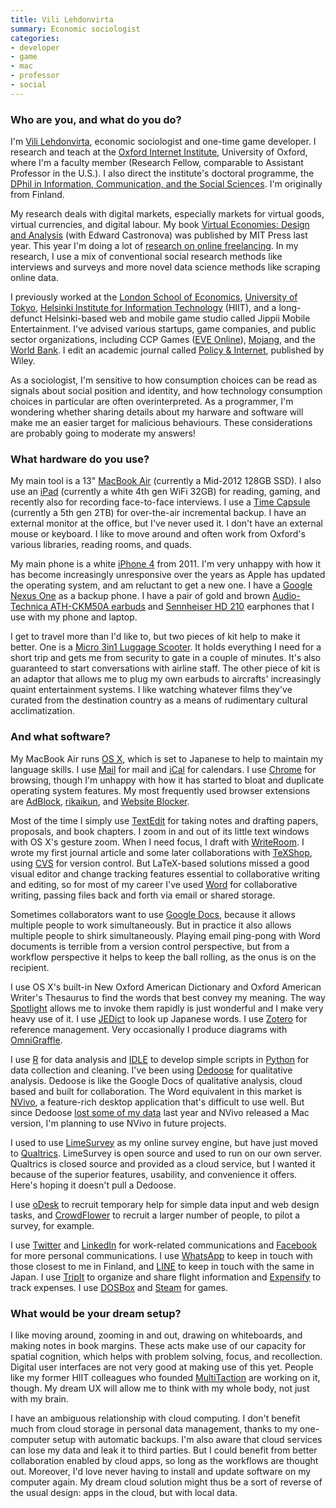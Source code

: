 ```yaml
---
title: Vili Lehdonvirta
summary: Economic sociologist
categories:
- developer
- game
- mac
- professor
- social
---
```


### Who are you, and what do you do?

I'm [Vili Lehdonvirta](http://vili.lehdonvirta.com/ "Vili's website."), economic sociologist and one-time game developer. I research and teach at the [Oxford Internet Institute](http://www.oii.ox.ac.uk/ "A social Internet academic center."), University of Oxford, where I'm a faculty member (Research Fellow, comparable to Assistant Professor in the U.S.). I also direct the institute's doctoral programme, the [DPhil in Information, Communication, and the Social Sciences](http://www.oii.ox.ac.uk/graduatestudy/dphil/ "A social science doctorate degree."). I'm originally from Finland.

My research deals with digital markets, especially markets for virtual goods, virtual currencies, and digital labour. My book [Virtual Economies: Design and Analysis](http://www.amazon.com/Virtual-Economies-Design-Analysis-Information/dp/0262027259/ "Vili's book.") (with Edward Castronova) was published by MIT Press last year. This year I'm doing a lot of [research on online freelancing](http://cii.oii.ox.ac.uk/major-erc-grant-for-investigating-online-labour-markets-institutions-and-movements/ "Vili's post about his research into online freelancing."). In my research, I use a mix of conventional social research methods like interviews and surveys and more novel data science methods like scraping online data.

I previously worked at the [London School of Economics](http://www.lse.ac.uk/management/home.aspx "The department of economics at the London School of Economics."), [University of Tokyo](http://www.iii.u-tokyo.ac.jp/en/ "The Information Studies school at the University of Tokyo."), [Helsinki Institute for Information Technology](http://www.hiit.fi "The IT research institute at HIIT.") (HIIT), and a long-defunct Helsinki-based web and mobile game studio called Jippii Mobile Entertainment. I've advised various startups, game companies, and public sector organizations, including CCP Games ([EVE Online][eve-online]), [Mojang](https://mojang.com/ "The creators of Minecraft."), and the [World Bank](http://www.worldbank.org/ "The UN's financial institution."). I edit an academic journal called [Policy & Internet](https://en.wikipedia.org/wiki/Policy_%26_Internet "An academic journal."), published by Wiley.

As a sociologist, I'm sensitive to how consumption choices can be read as signals about social position and identity, and how technology consumption choices in particular are often overinterpreted. As a programmer, I'm wondering whether sharing details about my harware and software will make me an easier target for malicious behaviours. These considerations are probably going to moderate my answers!

### What hardware do you use?

My main tool is a 13" [MacBook Air][macbook-air] (currently a Mid-2012 128GB SSD). I also use an [iPad][ipad-4] (currently a white 4th gen WiFi 32GB) for reading, gaming, and recently also for recording face-to-face interviews. I use a [Time Capsule][time-capsule] (currently a 5th gen 2TB) for over-the-air incremental backup. I have an external monitor at the office, but I've never used it. I don't have an external mouse or keyboard. I like to move around and often work from Oxford's various libraries, reading rooms, and quads.

My main phone is a white [iPhone 4][iphone-4] from 2011. I'm very unhappy with how it has become increasingly unresponsive over the years as Apple has updated the operating system, and am reluctant to get a new one. I have a [Google Nexus One][nexus-one] as a backup phone. I have a pair of gold and brown [Audio-Technica ATH-CKM50A earbuds][ath-ckm50a] and [Sennheiser HD 210][hd-210] earphones that I use with my phone and laptop.

I get to travel more than I'd like to, but two pieces of kit help to make it better. One is a [Micro 3in1 Luggage Scooter][3in1-luggage-scooter]. It holds everything I need for a short trip and gets me from security to gate in a couple of minutes. It's also guaranteed to start conversations with airline staff. The other piece of kit is an adaptor that allows me to plug my own earbuds to aircrafts' increasingly quaint entertainment systems. I like watching whatever films they've curated from the destination country as a means of rudimentary cultural acclimatization.

### And what software?

My MacBook Air runs [OS X][macos], which is set to Japanese to help to maintain my language skills. I use [Mail][] for mail and [iCal][] for calendars. I use [Chrome][] for browsing, though I'm unhappy with how it has started to bloat and duplicate operating system features. My most frequently used browser extensions are [AdBlock][], [rikaikun][], and [Website Blocker][website-blocker].

Most of the time I simply use [TextEdit][] for taking notes and drafting papers, proposals, and book chapters. I zoom in and out of its little text windows with OS X's gesture zoom. When I need focus, I draft with [WriteRoom][]. I wrote my first journal article and some later collaborations with [TeXShop][], using [CVS][] for version control. But LaTeX-based solutions missed a good visual editor and change tracking features essential to collaborative writing and editing, so for most of my career I've used [Word][] for collaborative writing, passing files back and forth via email or shared storage.

Sometimes collaborators want to use [Google Docs][google-docs], because it allows multiple people to work simultaneously. But in practice it also allows multiple people to shirk simultaneously. Playing email ping-pong with Word documents is terrible from a version control perspective, but from a workflow perspective it helps to keep the ball rolling, as the onus is on the recipient.

I use OS X's built-in New Oxford American Dictionary and Oxford American Writer's Thesaurus to find the words that best convey my meaning. The way [Spotlight][] allows me to invoke them rapidly is just wonderful and I make very heavy use of it. I use [JEDict][] to look up Japanese words. I use [Zotero][] for reference management. Very occasionally I produce diagrams with [OmniGraffle][].

I use [R][] for data analysis and [IDLE][] to develop simple scripts in [Python][] for data collection and cleaning. I've been using [Dedoose][] for qualitative analysis. Dedoose is like the Google Docs of qualitative analysis, cloud based and built for collaboration. The Word equivalent in this market is [NVivo][], a feature-rich desktop application that's difficult to use well. But since Dedoose [lost some of my data](http://blog.dedoose.com/2014/05/dedooses-black-eye-crash-and-recovery-efforts/ "A Dedoose post about data loss.") last year and NVivo released a Mac version, I'm planning to use NVivo in future projects.

I used to use [LimeSurvey][] as my online survey engine, but have just moved to [Qualtrics][]. LimeSurvey is open source and used to run on our own server. Qualtrics is closed source and provided as a cloud service, but I wanted it because of the superior features, usability, and convenience it offers. Here's hoping it doesn't pull a Dedoose.

I use [oDesk][] to recruit temporary help for simple data input and web design tasks, and [CrowdFlower][] to recruit a larger number of people, to pilot a survey, for example.

I use [Twitter](https://twitter.com/ViliLe "Vili's Twitter account.") and [LinkedIn](https://www.linkedin.com/in/vililehdonvirta "Vili's LinkedIn account.") for work-related communications and [Facebook][] for more personal communications. I use [WhatsApp][whatsapp-ios] to keep in touch with those closest to me in Finland, and [LINE][line-ios] to keep in touch with the same in Japan. I use [TripIt][] to organize and share flight information and [Expensify][] to track expenses. I use [DOSBox][] and [Steam][] for games.

### What would be your dream setup?

I like moving around, zooming in and out, drawing on whiteboards, and making notes in book margins. These acts make use of our capacity for spatial cognition, which helps with problem solving, focus, and recollection. Digital user interfaces are not very good at making use of this yet. People like my former HIIT colleagues who founded [MultiTaction](http://www.multitaction.com "A developer of interactive displays.") are working on it, though. My dream UX will allow me to think with my whole body, not just with my brain.

I have an ambiguous relationship with cloud computing. I don't benefit much from cloud storage in personal data management, thanks to my one-computer setup with automatic backups. I'm also aware that cloud services can lose my data and leak it to third parties. But I could benefit from better collaboration enabled by cloud apps, so long as the workflows are thought out. Moreover, I'd love never having to install and update software on my computer again. My dream cloud solution might thus be a sort of reverse of the usual design: apps in the cloud, but with local data.

[3in1-luggage-scooter]: https://www.micro-scooters.co.uk/micro-luggage-scooter-black.html "A luggage scooter."
[ath-ckm50a]: https://www.audio-technica.com/cms/headphones/515b593287bd3c0f/ "In-ear headphones."
[hd-210]: https://spares.sennheiser.co.uk/pro-audio-headphones/hd-210 "Over-the-ear headphones."
[ipad-4]: https://en.wikipedia.org/wiki/IPad_(4th_generation) "A 9.7 inch iOS tablet."
[iphone-4]: https://en.wikipedia.org/wiki/IPhone_4 "A smartphone."
[macbook-air]: https://www.apple.com/macbook-air/ "A very thin laptop."
[nexus-one]: https://en.wikipedia.org/wiki/Nexus_One "An Android-based smartphone."
[time-capsule]: https://www.apple.com/airport-time-capsule/ "A WiFi access point and backup system."
[adblock]: https://getadblock.com/ "A browser extension for blocking ads."
[chrome]: https://www.google.com/intl/en/chrome/browser/ "A WebKit-based browser, where each tab runs in its own thread."
[crowdflower]: http://www.crowdflower.com/ "A data crowdsourcing service."
[cvs]: http://www.nongnu.org/cvs/ "A version control system."
[dedoose]: https://www.dedoose.com/ "A web-based qualitative research service."
[dosbox]: http://www.dosbox.com/ "An x86/DOS emulator."
[eve-online]: https://www.eveonline.com/ "A space-based MMO game."
[expensify]: https://www.expensify.com/ "An expense report service."
[facebook]: https://www.facebook.com/ "A social networking site."
[google-docs]: https://en.wikipedia.org/wiki/Google_Docs "A web-based office suite."
[ical]: https://en.wikipedia.org/wiki/Calendar_(Apple) "The calendar software included with macOS."
[idle]: https://docs.python.org/2/library/idle.html "A Python IDE written in Python."
[jedict]: http://www.jedict.com/ "A Japanese dictionary application for Mac OS X."
[limesurvey]: https://www.limesurvey.org/ "Open source survey software."
[line-ios]: https://itunes.apple.com/app/line/id443904275 "A chat app."
[macos]: https://en.wikipedia.org/wiki/MacOS "An operating system for Mac hardware."
[mail]: https://en.wikipedia.org/wiki/Mail_(application) "The default Mac OS X mail client."
[nvivo]: http://www.qsrinternational.com/product "Unstructured data analysis software."
[odesk]: https://en.wikipedia.org/wiki/Upwork "A service for hiring contractors."
[omnigraffle]: https://www.omnigroup.com/omnigraffle/ "Diagramming software for the Mac."
[python]: https://www.python.org/ "An interpreted scripting language."
[qualtrics]: https://www.qualtrics.com/ "An insight and survey service."
[r]: http://www.r-project.org/ "Software for statistical computing and graphics."
[rikaikun]: https://chrome.google.com/webstore/detail/rikaikun/jipdnfibhldikgcjhfnomkfpcebammhp?hl=en "A Chrome extension for translating Japanese."
[spotlight]: https://en.wikipedia.org/wiki/Spotlight_(software) "The search system built into Mac OS X."
[steam]: https://store.steampowered.com/ "A digital game distribution service."
[texshop]: https://pages.uoregon.edu/koch/texshop/ "A TeX preview tool for the Mac."
[textedit]: https://support.apple.com/en-us/HT2523 "A text editor included with Mac OS X."
[tripit]: https://www.tripit.com/ "A travel planning web service."
[website-blocker]: https://chrome.google.com/webstore/detail/website-blocker-beta/hclgegipaehbigmbhdpfapmjadbaldib?hl=en "A Chrome extension for preventing you from visiting selected sites."
[whatsapp-ios]: https://itunes.apple.com/app/whatsapp-messenger/id310633997 "A cross-platform chat client for iOS."
[word]: https://products.office.com/en-us/word "A document editor."
[writeroom]: http://www.hogbaysoftware.com/products/writeroom "Full-screen writing software."
[zotero]: https://www.zotero.org/ "A research tool."
